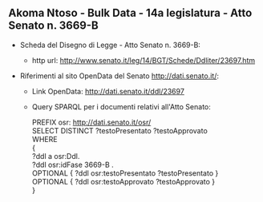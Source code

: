 ## Akoma Ntoso - Bulk Data - 14a legislatura - Atto Senato n. 3669-B ##

* Scheda del Disegno di Legge - Atto Senato n. 3669-B:
	* http url: http://www.senato.it/leg/14/BGT/Schede/Ddliter/23697.htm

* Riferimenti al sito OpenData del Senato http://dati.senato.it/:
	* Link OpenData: http://dati.senato.it/ddl/23697
	* Query SPARQL per i documenti relativi all'Atto Senato:

        PREFIX osr: <http://dati.senato.it/osr/>  
		SELECT DISTINCT ?testoPresentato ?testoApprovato  
		WHERE  
		{  
		    ?ddl a osr:Ddl.  
		    ?ddl osr:idFase 3669-B .  
		    OPTIONAL { ?ddl osr:testoPresentato ?testoPresentato }  
		    OPTIONAL { ?ddl osr:testoApprovato ?testoApprovato }  
		}
		